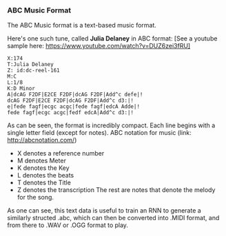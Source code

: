 ### ABC Music Format

The ABC Music format is a text-based music format. 

Here's one such tune, called **Julia Delaney** in ABC format: [See a youtube sample here: https://www.youtube.com/watch?v=DUZ6zei3fRU]
```
X:174
T:Julia Delaney
Z: id:dc-reel-161
M:C
L:1/8
K:D Minor
A|dcAG F2DF|E2CE F2DF|dcAG F2DF|Add^c defe|!
dcAG F2DF|E2CE F2DF|dcAG F2DF|Add^c d3:|!
e|fede fagf|ecgc acgc|fede fagf|edcA Adde|!
fede fagf|ecgc acgc|fedf edcA|Add^c d3:|!
```

As can be seen, the format is incredibly compact. Each line begins with a single letter field (except for notes). ABC notation for music (link: http://abcnotation.com/) 

- X denotes a reference number
- M denotes Meter
- K denotes the Key
- L denotes the beats
- T denotes the Title
- Z denotes the transcription The rest are notes that denote the melody for the song.

As one can see, this text data is useful to train an RNN to generate a similarly structed .abc, which can then be converted into .MIDI format, and from there to .WAV or .OGG format to play.